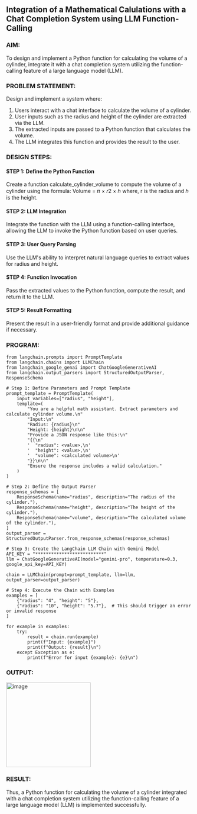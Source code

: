 ## Integration of a Mathematical Calulations with a Chat Completion System using LLM Function-Calling

### AIM:
To design and implement a Python function for calculating the volume of a cylinder, integrate it with a chat completion system utilizing the function-calling feature of a large language model (LLM).

### PROBLEM STATEMENT:

Design and implement a system where:

1. Users interact with a chat interface to calculate the volume of a cylinder.
2. User inputs such as the radius and height of the cylinder are extracted via the LLM.
3. The extracted inputs are passed to a Python function that calculates the volume.
4. The LLM integrates this function and provides the result to the user.

### DESIGN STEPS:

#### STEP 1: Define the Python Function
Create a function calculate_cylinder_volume to compute the volume of a cylinder using the formula:
Volume = 𝜋 × 𝑟2 × ℎ
where, r is the radius and ℎ is the height.

#### STEP 2: LLM Integration
Integrate the function with the LLM using a function-calling interface, allowing the LLM to invoke the Python function based on user queries.

#### STEP 3: User Query Parsing
Use the LLM's ability to interpret natural language queries to extract values for radius and height.

#### STEP 4: Function Invocation
Pass the extracted values to the Python function, compute the result, and return it to the LLM.

#### STEP 5: Result Formatting
Present the result in a user-friendly format and provide additional guidance if necessary.

### PROGRAM:

```
from langchain.prompts import PromptTemplate
from langchain.chains import LLMChain
from langchain_google_genai import ChatGoogleGenerativeAI
from langchain.output_parsers import StructuredOutputParser, ResponseSchema

# Step 1: Define Parameters and Prompt Template
prompt_template = PromptTemplate(
    input_variables=["radius", "height"],
    template=(
        "You are a helpful math assistant. Extract parameters and calculate cylinder volume.\n"
        "Input:\n"
        "Radius: {radius}\n"
        "Height: {height}\n\n"
        "Provide a JSON response like this:\n"
        "{{\n"
        '  "radius": <value>,\n'
        '  "height": <value>,\n'
        '  "volume": <calculated volume>\n'
        "}}\n\n"
        "Ensure the response includes a valid calculation."
    )
)

# Step 2: Define the Output Parser
response_schemas = [
    ResponseSchema(name="radius", description="The radius of the cylinder."),
    ResponseSchema(name="height", description="The height of the cylinder."),
    ResponseSchema(name="volume", description="The calculated volume of the cylinder."),
]
output_parser = StructuredOutputParser.from_response_schemas(response_schemas)

# Step 3: Create the LangChain LLM Chain with Gemini Model
API_KEY = "**************************"
llm = ChatGoogleGenerativeAI(model="gemini-pro", temperature=0.3, google_api_key=API_KEY)

chain = LLMChain(prompt=prompt_template, llm=llm, output_parser=output_parser)

# Step 4: Execute the Chain with Examples
examples = [
    {"radius": "4", "height": "5"},
    {"radius": "10", "height": "5.7"},  # This should trigger an error or invalid response
]

for example in examples:
    try:
        result = chain.run(example)
        print(f"Input: {example}")
        print(f"Output: {result}\n")
    except Exception as e:
        print(f"Error for input {example}: {e}\n")

```

### OUTPUT:

<img width="229" alt="image" src="https://github.com/user-attachments/assets/fc7cce3c-441c-41f1-98b3-720d6755de0c" />


### RESULT:

Thus, a Python function for calculating the volume of a cylinder integrated with a chat completion system utilizing the function-calling feature of a large language model (LLM) is implemented successfully.
